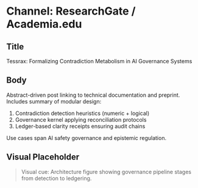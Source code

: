# Channel: ResearchGate / Academia.edu

## Title
Tessrax: Formalizing Contradiction Metabolism in AI Governance Systems

## Body
Abstract-driven post linking to technical documentation and preprint.
Includes summary of modular design:
1. Contradiction detection heuristics (numeric + logical)
2. Governance kernel applying reconciliation protocols
3. Ledger-based clarity receipts ensuring audit chains

Use cases span AI safety governance and epistemic regulation.

## Visual Placeholder
> Visual cue: Architecture figure showing governance pipeline stages from detection to ledgering.
